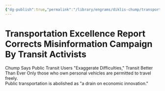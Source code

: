 ```yaml
---
{"dg-publish":true,"permalink":"/library/engrams/diklis-chump/transportation-excellence-report-corrects-misinformation-campaign-by-transit-activists/","tags":["DC/DOGE","DC/AS2"]}
---
```


# Transportation Excellence Report Corrects Misinformation Campaign By Transit Activists
Chump Says Public Transit Users "Exaggerate Difficulties," Transit Better Than Ever
Only those who own personal vehicles are permitted to travel freely.  
Public transportation is abolished as "a drain on economic innovation."
